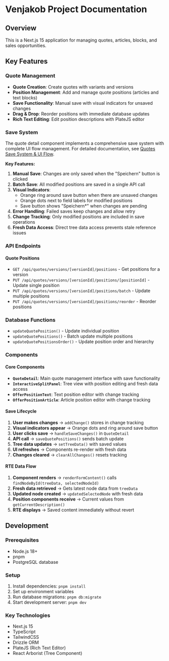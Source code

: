 # Venjakob Project Documentation

## Overview
This is a Next.js 15 application for managing quotes, articles, blocks, and sales opportunities.

## Key Features

### Quote Management
- **Quote Creation**: Create quotes with variants and versions
- **Position Management**: Add and manage quote positions (articles and text blocks)
- **Save Functionality**: Manual save with visual indicators for unsaved changes
- **Drag & Drop**: Reorder positions with immediate database updates
- **Rich Text Editing**: Edit position descriptions with PlateJS editor

### Save System
The quote detail component implements a comprehensive save system with complete UI flow management. For detailed documentation, see [Quotes Save System & UI Flow](quotes-save-system-ui-flow.md).

**Key Features:**
1. **Manual Save**: Changes are only saved when the "Speichern" button is clicked
2. **Batch Save**: All modified positions are saved in a single API call
3. **Visual Indicators**: 
   - Orange ring around save button when there are unsaved changes
   - Orange dots next to field labels for modified positions
   - Save button shows "Speichern*" when changes are pending
4. **Error Handling**: Failed saves keep changes and allow retry
5. **Change Tracking**: Only modified positions are included in save operations
6. **Fresh Data Access**: Direct tree data access prevents stale reference issues

### API Endpoints

#### Quote Positions
- `GET /api/quotes/versions/[versionId]/positions` - Get positions for a version
- `PUT /api/quotes/versions/[versionId]/positions/[positionId]` - Update single position
- `PUT /api/quotes/versions/[versionId]/positions/batch` - Update multiple positions
- `PUT /api/quotes/versions/[versionId]/positions/reorder` - Reorder positions

### Database Functions
- `updateQuotePosition()` - Update individual position
- `updateQuotePositions()` - Batch update multiple positions
- `updateQuotePositionsOrder()` - Update position order and hierarchy

### Components

#### Core Components
- **`QuoteDetail`**: Main quote management interface with save functionality
- **`InteractiveSplitPanel`**: Tree view with position editing and fresh data access
- **`OfferPositionText`**: Text position editor with change tracking
- **`OfferPositionArticle`**: Article position editor with change tracking

#### Save Lifecycle
1. **User makes changes** → `addChange()` stores in change tracking
2. **Visual indicators appear** → Orange dots and ring around save button
3. **User clicks save** → `handleSaveChanges()` in `QuoteDetail`
4. **API call** → `saveQuotePositions()` sends batch update
5. **Tree data updates** → `setTreeData()` with saved values
6. **UI refreshes** → Components re-render with fresh data
7. **Changes cleared** → `clearAllChanges()` resets tracking

#### RTE Data Flow
1. **Component renders** → `renderFormContent()` calls `findNodeById(treeData, selectedNodeId)`
2. **Fresh data retrieved** → Gets latest node data from `treeData`
3. **Updated node created** → `updatedSelectedNode` with fresh data
4. **Position components receive** → Current values from `getCurrentDescription()`
5. **RTE displays** → Saved content immediately without revert

## Development

### Prerequisites
- Node.js 18+
- pnpm
- PostgreSQL database

### Setup
1. Install dependencies: `pnpm install`
2. Set up environment variables
3. Run database migrations: `pnpm db:migrate`
4. Start development server: `pnpm dev`

### Key Technologies
- Next.js 15
- TypeScript
- TailwindCSS
- Drizzle ORM
- PlateJS (Rich Text Editor)
- React Arborist (Tree Component) 